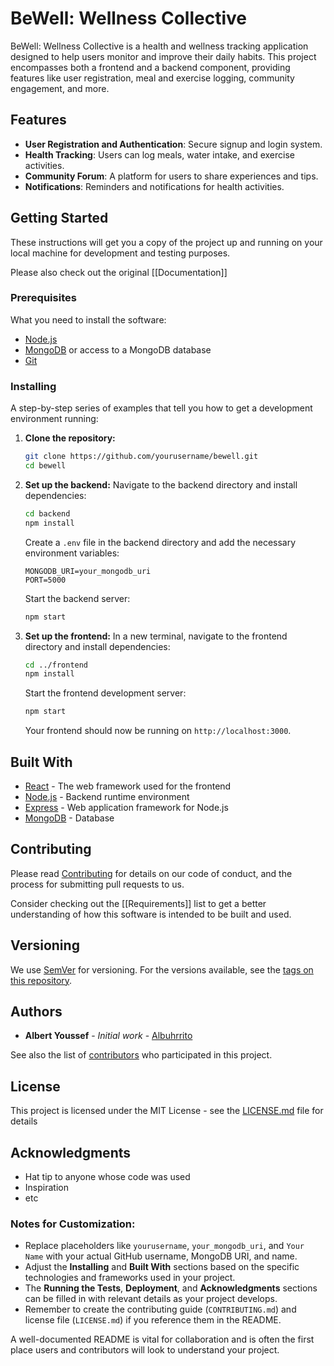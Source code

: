 # BeWell: Wellness Collective

BeWell: Wellness Collective is a health and wellness tracking application designed to help users monitor and improve their daily habits. This project encompasses both a frontend and a backend component, providing features like user registration, meal and exercise logging, community engagement, and more.

## Features

- **User Registration and Authentication**: Secure signup and login system.
- **Health Tracking**: Users can log meals, water intake, and exercise activities.
- **Community Forum**: A platform for users to share experiences and tips.
- **Notifications**: Reminders and notifications for health activities.

## Getting Started

These instructions will get you a copy of the project up and running on your local machine for development and testing purposes.

Please also check out the original [[Documentation]]

### Prerequisites

What you need to install the software:

- [Node.js](https://nodejs.org/en/)
- [MongoDB](https://www.mongodb.com/try/download/community) or access to a MongoDB database
- [Git](https://git-scm.com/downloads)

### Installing

A step-by-step series of examples that tell you how to get a development environment running:

1. **Clone the repository:**
   ```sh
   git clone https://github.com/yourusername/bewell.git
   cd bewell
   ```

2. **Set up the backend:**
   Navigate to the backend directory and install dependencies:
   ```sh
   cd backend
   npm install
   ```
   Create a `.env` file in the backend directory and add the necessary environment variables:
   ```env
   MONGODB_URI=your_mongodb_uri
   PORT=5000
   ```

   Start the backend server:
   ```sh
   npm start
   ```

3. **Set up the frontend:**
   In a new terminal, navigate to the frontend directory and install dependencies:
   ```sh
   cd ../frontend
   npm install
   ```

   Start the frontend development server:
   ```sh
   npm start
   ```

   Your frontend should now be running on `http://localhost:3000`.

## Built With

- [React](https://reactjs.org/) - The web framework used for the frontend
- [Node.js](https://nodejs.org/) - Backend runtime environment
- [Express](https://expressjs.com/) - Web application framework for Node.js
- [MongoDB](https://www.mongodb.com/) - Database

## Contributing

Please read [Contributing](Contributing.md) for details on our code of conduct, and the process for submitting pull requests to us.

Consider checking out the [[Requirements]] list to get a better understanding of how this software is intended to be built and used.

## Versioning

We use [SemVer](http://semver.org/) for versioning. For the versions available, see the [tags on this repository](https://github.com/albuhrrito/bewell/tags).

## Authors

- **Albert Youssef** - *Initial work* - [Albuhrrito](https://github.com/albuhrrito)

See also the list of [contributors](https://github.com/yourusername/bewell/contributors) who participated in this project.

## License

This project is licensed under the MIT License - see the [LICENSE.md](License.md) file for details

## Acknowledgments

- Hat tip to anyone whose code was used
- Inspiration
- etc

### Notes for Customization:

- Replace placeholders like `yourusername`, `your_mongodb_uri`, and `Your Name` with your actual GitHub username, MongoDB URI, and name.
- Adjust the **Installing** and **Built With** sections based on the specific technologies and frameworks used in your project.
- The **Running the Tests**, **Deployment**, and **Acknowledgments** sections can be filled in with relevant details as your project develops.
- Remember to create the contributing guide (`CONTRIBUTING.md`) and license file (`LICENSE.md`) if you reference them in the README.

A well-documented README is vital for collaboration and is often the first place users and contributors will look to understand your project.